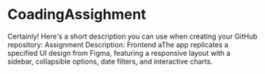 # CoadingAssighment
 Certainly! Here's a short description you can use when creating your GitHub repository:  Assignment Description:  Frontend aThe app replicates a specified UI design from Figma, featuring a responsive layout with a sidebar, collapsible options, date filters, and interactive charts. 
